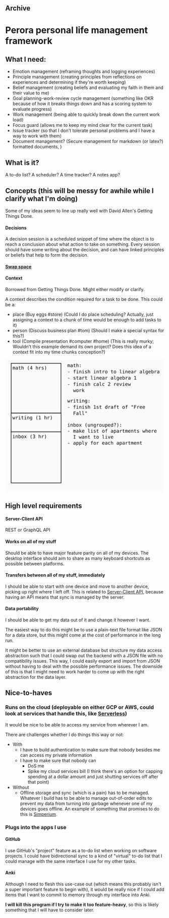 ## Archive

# Perora personal life management framework

## What I need:
* Emotion management (reframing thoughts and logging experiences)
* Principle management (creating principles from reflections on experiences and determining if they're worth keeping)
* Belief management (creating beliefs and evaluating my faith in them and their value to me)
* Goal planning-work-review cycle management (something like OKR because of how it breaks things down and has a scoring system to evaluate progress)
* Work management (being able to quickly break down the current work load)
* Focus guard (allows me to keep my mind clear for the current task)
* Issue tracker (so that I don't tolerate personal problems and I have a way to work with them)
* Document management? (Secure management for markdown (or latex?) formatted documents, )


## What is it?
A to-do list? A scheduler? A time tracker? A notes app?

## Concepts (this will be messy for awhile while I clarify what I'm doing)

Some of my ideas seem to line up really well with David Allen's Getting Things Done.

#### Decisions

A decision session is a scheduled snippet of time where the object is to reach a conclusion about what action to take on something. Every session should have some writing about the decision, and can have linked principles or beliefs that help to form the decision.

#### [Swap space](./swap_space.md)

#### Context
Borrowed from Getting Things Done. Might either modify or clarify.

A context describes the condition required for a task to be done. This could be a:
* place (Buy eggs #store) (Could I do place scheduling? Actually, just assigning a context to a chunk of time would be enough to add tasks to it)
* person (Discuss business plan #tom) (Should I make a special syntax for this?)
* tool (Compile presentation #computer #home) (This is really murky; Wouldn't this example demand its own project? Does this idea of a context fit into my time chunks conception?)

![](drawings/contexts.svg)


## High level requirements

#### Server-Client API

REST or GraphQL API

#### Works on all of my stuff

Should be able to have major feature parity on all of my devices. The desktop interface should aim to share as many keyboard shortcuts as possible between platforms.

#### Transfers between all of my stuff, immediately

I should be able to start with one device and move to another device, picking up right where I left off. This is related to [Server-Client API](#Server-Client-API), because having an API means that sync is managed by the server.

#### Data portability

I should be able to get my data out of it and change it however I want.

The easiest way to do this might be to use a plain-text file format like JSON for a data store, but this might come at the cost of performance in the long run.

It might be better to use an external database but structure my data access abstraction such that I could swap out the backend with a JSON file with no compatibility issues. This way, I could easily export and import from JSON without having to deal with the possible performance issues. The downside of this is that I might need to work harder to come up with the right abstraction for the data layer.

## Nice-to-haves
### Runs on the cloud (deployable on either GCP or AWS, could look at services that handle this, like [Serverless](http://serverless.com))

It would be nice to be able to access my service from wherever I am.

There are challenges whether I do things this way or not:

* With
    * I have to build authentication to make sure that nobody besides me can access my private information
    * I have to make sure that nobody can
        * DoS me
        * Spike my cloud services bill (I think there's an option for capping spending at a dollar amount and just shutting services off after that point)
* Without
    * Offline storage and sync (which is a pain) has to be managed. Whatever I build has to be able to manage out-of-order edits to prevent my data from turning into garbage whenever one of my devices goes offline. An example of something that promises to do this is [Simperium](https://simperium.com/).

### Plugs into the apps I use

#### GitHub

I use GitHub's "project" feature as a to-do list when working on software projects. I could have bidirectional sync to a kind of "virtual" to-do list that I could manage with the same interface I use for my other tasks.

#### Anki

Although I need to flesh this use-case out (which means this probably isn't a super important feature to begin with), it would be really nice if I could add items that I want to commit to memory through my interface into Anki.

**I will kill this program if I try to make it too feature-heavy**, so this is likely something that I will have to consider later.